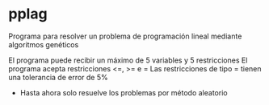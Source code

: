 # pplag
Programa para resolver un problema de programación lineal mediante algoritmos genéticos

El programa puede recibir un máximo de 5 variables y 5 restricciones
El programa acepta restricciones <=, >= e =
Las restricciones de tipo = tienen una tolerancia de error de 5%

* Hasta ahora solo resuelve los problemas por método aleatorio